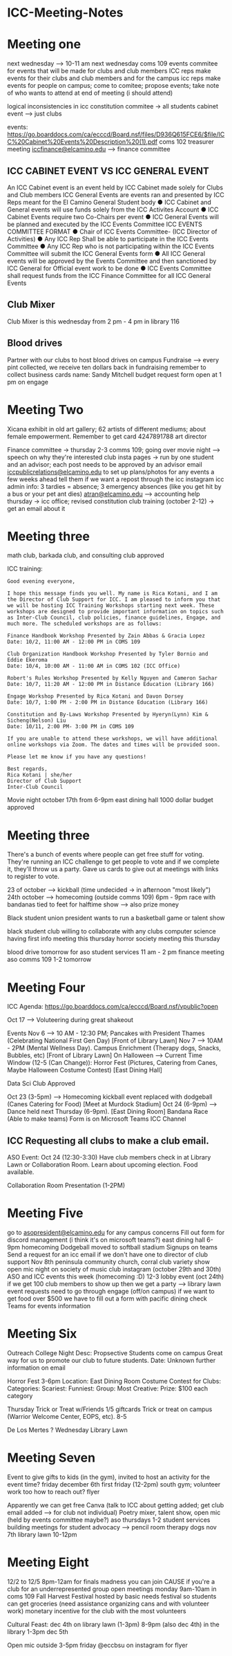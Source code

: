 # ICC-Meeting-Notes
# Meeting one
next wednesday --> 10-11 am next wednesday coms 109 
events commitee for events that will be made for clubs and club members
ICC reps make events for their clubs and club members and for the campus
icc reps make events for people on campus; come to comitee; propose events; take note of who wants to attend at end of meeting (i should attend)

logical inconsistencies in icc constitution
commitee -> all students
cabinet event --> just clubs

events: https://go.boarddocs.com/ca/ecccd/Board.nsf/files/D936Q615FCE6/$file/ICC%20Cabinet%20Events%20Description%20(1).pdf 
coms 102 treasurer meeting iccfinance@elcamino.edu --> finance committee
## ICC CABINET EVENT VS ICC GENERAL EVENT
An ICC Cabinet event is an event held by ICC Cabinet made solely for Clubs and Club
members
ICC General Events are events ran and presented by ICC Reps meant for the El Camino
General Student body
● ICC Cabinet and General events will use funds solely from the ICC Activites Account
● ICC Cabinet Events require two Co-Chairs per event
● ICC General Events will be planned and executed by the ICC Events Committee
ICC EVENTS COMMITTEE FORMAT
● Chair of ICC Events Committee- (ICC Director of Activities)
● Any ICC Rep Shall be able to participate in the ICC Events Committee
● Any ICC Rep who is not participating within the ICC Events Committee will submit the
ICC General Events form
● All ICC General events will be approved by the Events Committee and then sanctioned
by ICC General for Official event work to be done
● ICC Events Committee shall request funds from the ICC Finance Committee for all ICC
General Events

## Club Mixer
Club Mixer is this wednesday from 2 pm - 4 pm in library 116

## Blood drives
Partner with our clubs to host blood drives on campus
Fundraise --> every pint collected, we receive ten dollars back in fundraising
remember to collect business cards
name: Sandy Mitchell
budget request form open at 1 pm on engage

# Meeting Two 
Xicana exhibit in old art gallery; 62 artists of different mediums; about female empowerment. Remember to get card 4247891788 art director


Finance committee -> thursday 2-3 comms 109; going over movie night --> speech on why they're interested
club insta pages -> run by one student and an advisor; each post needs to be approved by an advisor
email iccpublicrelations@elcamino.edu to set up plans/photos for any events a few weeks ahead
tell them if we want a repost through the icc instagram
icc admin info: 3 tardies = absence; 3 emergency absences (like you get hit by a bus or your pet ant dies) atran@elcamino.edu --> accounting help
thursday -> icc office; revised constitution 
club training (october 2-12) -> get an email about it


# Meeting three

math club, barkada club, and consulting club approved

ICC training:
```
Good evening everyone, 

I hope this message finds you well. My name is Rica Kotani, and I am the Director of Club Support for ICC. I am pleased to inform you that we will be hosting ICC Training Workshops starting next week. These workshops are designed to provide important information on topics such as Inter-Club Council, club policies, finance guidelines, Engage, and much more. The scheduled workshops are as follows:

Finance Handbook Workshop Presented by Zain Abbas & Gracia Lopez
Date: 10/2, 11:00 AM - 12:00 PM in COMS 109

Club Organization Handbook Workshop Presented by Tyler Bornio and Eddie Ekeroma
Date: 10/4, 10:00 AM - 11:00 AM in COMS 102 (ICC Office)

Robert's Rules Workshop Presented by Kelly Nguyen and Cameron Sachar
Date: 10/7, 11:20 AM - 12:00 PM in Distance Education (Library 166)

Engage Workshop Presented by Rica Kotani and Davon Dorsey
Date: 10/7, 1:00 PM - 2:00 PM in Distance Education (Library 166)

Constitution and By-Laws Workshop Presented by Hyeryn(Lynn) Kim & Sicheng(Nelson) Liu
Date: 10/11, 2:00 PM- 3:00 PM in COMS 109 

If you are unable to attend these workshops, we will have additional online workshops via Zoom. The dates and times will be provided soon. 

Please let me know if you have any questions!

Best regards,
Rica Kotani | she/her
Director of Club Support
Inter-Club Council
```



Movie night october 17th from 6-9pm east dining hall 1000 dollar budget approved


# Meeting three

There's a bunch of events where people can get free stuff for voting. They're running an ICC challenge to get people to vote and if we complete it, they'll throw us a party. Gave us cards to give out at meetings with links to register to vote.

23 of october --> kickball (time undecided -> in afternoon "most likely")
24th october --> homecoming (outside comms 109) 6pm - 9pm
race with bandanas tied to feet for halftime show --> also prize money

Black student union president wants to run a basketball game or talent show

black student club willing to collaborate with any clubs
computer science having first info meeting this thursday
horror society meeting this thursday

blood drive tomorrow for aso student services 11 am - 2 pm
finance meeting aso comms 109 1-2 tomorrow

# Meeting Four

ICC Agenda: https://go.boarddocs.com/ca/ecccd/Board.nsf/vpublic?open

Oct 17 --> Voluteering during great shakeout

Events
Nov 6 --> 10 AM - 12:30 PM; Pancakes with President Thames (Celebrating National First Gen Day) [Front of Library Lawn]
Nov 7 --> 10AM - 2PM (Mental Wellness Day). Campus Enrichment (Therapy dogs, Snacks, Bubbles, etc) [Front of Library Lawn]
On Halloween --> Current Time Window (12-5 (Can Change)): Horror Fest (Pictures, Catering from Canes, Maybe Halloween Costume Contest) [East Dining Hall]

Data Sci Club Approved

Oct 23 (3-5pm) --> Homecoming kickball event replaced with dodgeball (Canes Catering for Food) [Meet at Murdock Stadium]
Oct 24 (6-9pm) --> Dance held next Thursday (6-9pm). [East Dining Room]
Bandana Race (Able to make teams) Form is on Microsoft Teams ICC Channel

## ICC Requesting all clubs to make a club email.

ASO Event:
Oct 24 (12:30-3:30)
Have club members check in at Library Lawn or Collaboration Room.
Learn about upcoming election. Food available.

Collaboration Room Presentation
(1-2PM)


# Meeting Five

go to asopresident@elcamino.edu for any campus concerns
Fill out form for discord management (i think it's on microsoft teams?)
east dining hall 6-9pm homecoming
Dodgeball moved to softball stadium
Signups on teams
Send a request for an icc email if we don't have one to director of club support
Nov 8th peninsula community church, corral club variety show
open mic night on society of music club instagram (october 29th and 30th)
ASO and ICC events this week (homecoming :D)
12-3 lobby event (oct 24th) if we get 100 club members to show up then we get a party --> library lawn
event requests need to go through engage (off/on campus)
if we want to get food over $500 we have to fill out a form with pacific dining
check Teams for events information

# Meeting Six

Outreach College Night
Desc: Propsective Students come on campus
Great way for us to promote our club to future students.
Date: Unknown further information on email

Horror Fest 3-6pm
Location: East Dining Room
Costume Contest for Clubs:
Categories:
Scariest:
Funniest:
Group:
Most Creative:
Prize: $100 each category

Thursday
Trick or Treat w/Friends
1/5 giftcards
Trick or treat on campus (Warrior Welcome Center, EOPS, etc). 8-5

De Los Mertes ? Wednesday Library Lawn


# Meeting Seven

Event to give gifts to kids (in the gym), invited to host an activity for the event
time? friday december 6th first friday (12-2pm) south gym; volunteer work too
how to reach out? flyer

Apparently we can get free Canva (talk to ICC about getting added; get club email added --> for club not individual)
Poetry mixer, talent show, open mic (held by events committee maybe?)
aso thursdays 1-2 student services building meetings for student advocacy --> pencil room
therapy dogs nov 7th library lawn 10-12pm


# Meeting Eight
12/2 to 12/5 8pm-12am for finals madness
you can join CAUSE if you're a club for an underrepresented group
open meetings monday 9am-10am in coms 109
Fall Harvest Festival hosted by basic needs festival so students can get groceries (need assistance organizing cans and with volunteer work)
monetary incentive for the club with the most volunteers

Cultural Feast:
dec 4th on library lawn (1-3pm)
8-9pm (also dec 4th) in the library
1-3pm dec 5th

Open mic outside 3-5pm friday @eccbsu on instagram for flyer


